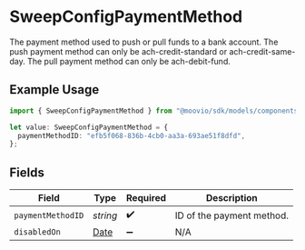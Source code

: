 # SweepConfigPaymentMethod

The payment method used to push or pull funds to a bank account.
The push payment method can only be ach-credit-standard or ach-credit-same-day. The pull payment method can only be ach-debit-fund.

## Example Usage

```typescript
import { SweepConfigPaymentMethod } from "@moovio/sdk/models/components";

let value: SweepConfigPaymentMethod = {
  paymentMethodID: "efb5f068-836b-4cb0-aa3a-693ae51f8dfd",
};
```

## Fields

| Field                                                                                         | Type                                                                                          | Required                                                                                      | Description                                                                                   |
| --------------------------------------------------------------------------------------------- | --------------------------------------------------------------------------------------------- | --------------------------------------------------------------------------------------------- | --------------------------------------------------------------------------------------------- |
| `paymentMethodID`                                                                             | *string*                                                                                      | :heavy_check_mark:                                                                            | ID of the payment method.                                                                     |
| `disabledOn`                                                                                  | [Date](https://developer.mozilla.org/en-US/docs/Web/JavaScript/Reference/Global_Objects/Date) | :heavy_minus_sign:                                                                            | N/A                                                                                           |
